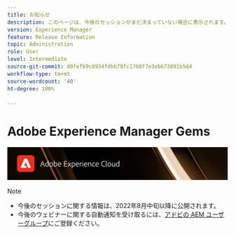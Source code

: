 ```yaml
---
title: お知らせ
description: このページは、今後のセッションがまだ決まっていない場合に表示されます。
version: Experience Manager
feature: Release Information
topic: Administration
role: User
level: Intermediate
source-git-commit: d0fef69c8934fdbb79fc1768f7e3eb673891b5d4
workflow-type: tm+mt
source-wordcount: '40'
ht-degree: 100%

---
```


# Adobe Experience Manager Gems

![](/help/assets/ADX_Gems.png)

>[!NOTE]
>
>* 今後のセッションに関する情報は、2022年8月中旬以降に公開されます。
>* 今後のウェビナーに関する自動通知を受け取るには、[アドビの AEM ユーザーグループ](https://aem-augs.adobe.com/)にご登録ください。